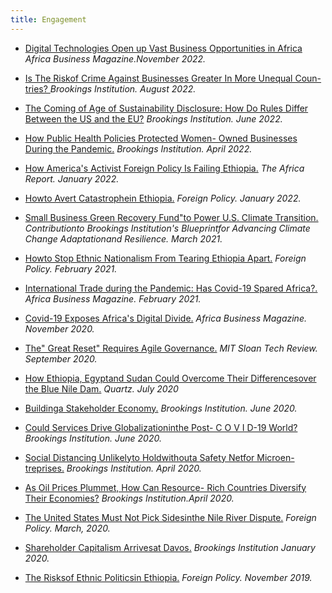 ```yaml
---
title: Engagement
---
```


- [Digital Technologies Open up Vast Business Opportunities in Africa](https://african.business/2022/11/technology-information/digital-technologies-open-vast-business-opportunities-in-africa/) *Africa Business Magazine.November 2022.*

- [Is The Riskof Crime Against Businesses Greater In More Unequal Coun-tries? ](https://www.brookings.edu/blog/future-development/2022/08/01/is-the-risk-of-crime-against-businesses-greater-in-more-unequal-countries/) *Brookings Institution. August 2022.*

- [The Coming of Age of Sustainability Disclosure: How Do Rules Differ  Between the US and the EU?](https://www.brookings.edu/blog/future-development/2022/06/06/the-coming-of-age-of-sustainability-disclosure-how-do-rules-differ-between-the-us-and-the-eu/) *Brookings Institution. June 2022.*

- [How Public Health Policies Protected Women- Owned Businesses During the Pandemic.](https://www.brookings.edu/blog/future-development/2022/04/06/how-public-health-policies-protected-women-owned-businesses-during-the-pandemic/) *Brookings Institution. April 2022.*

- [How America's Activist Foreign Policy Is Failing Ethiopia.](https://www.theafricareport.com/168018/how-the-usas-activist-foreign-policy-is-failing-ethiopia/) *The Africa  Report. January 2022.*

- [Howto Avert Catastrophein Ethiopia.](https://foreignpolicy.com/2021/11/15/ethiopia-tplf-abiy-tigray-war-amhara-oromo-avert-catastrophe-in-ethiopia/) *Foreign Policy. January 2022.*

- [Small Business Green Recovery Fund"to Power U.S. Climate Transition.](https://www.brookings.edu/research/small-business-green-recovery-fund-to-power-us-climate-transition//) *Contributionto Brookings Institution's Blueprintfor Advancing Climate  Change Adaptationand Resilience. March 2021.*

- [Howto Stop Ethnic Nationalism From Tearing Ethiopia Apart.](https://foreignpolicy.com/2021/02/11/ethiopia-how-stop-ethnic-nationalism-conflict-constitution/) *Foreign  Policy. February 2021.*

- [International Trade during the Pandemic: Has Covid-19 Spared Africa?.](https://african.business/) *Africa Business Magazine. February 2021.*

- [Covid-19 Exposes Africa's Digital Divide.](https://african.business/?p=66996?utm_source=twitter&utm_medium=social&utm_campaign=editorial-content-generic) *Africa Business Magazine.  November 2020.*

- [The" Great Reset" Requires Agile Governance.](https://t-birdconnect.com/news/16097) *MIT Sloan Tech Review.  September 2020.*

- [How Ethiopia, Egyptand Sudan Could Overcome Their Differencesover the Blue Nile Dam.](https://qz.com/africa/1883466/ethiopia-egypt-and-sudan-face-new-grand-renaissance-dam-hurdles/) *Quartz. July 2020*

- [Buildinga Stakeholder Economy.](https://www.brookings.edu/blog/future-development/2020/10/28/building-a-stakeholder-economy/) *Brookings Institution. June 2020.*

- [Could Services Drive Globalizationinthe Post- C O V I D-19 World?](https://www.brookings.edu/blog/future-development/2020/06/17/could-services-drive-globalization-in-the-post-covid-19-world/) *Brookings Institution. June 2020.*

- [Social Distancing Unlikelyto Holdwithouta Safety Netfor Microen-treprises.](https://www.brookings.edu/blog/africa-in-focus/2020/04/09/social-distancing-unlikely-to-hold-up-in-africa-without-a-safety-net-for-microentrepreneurs/) *Brookings Institution. April 2020.*

- [As Oil Prices Plummet, How Can Resource- Rich Countries Diversify  Their Economies?](https://www.brookings.edu/blog/future-development/2020/04/03/as-oil-prices-plummet-how-can-resource-rich-countries-diversify-their-economies/) *Brookings Institution.April 2020.*

- [The United States Must Not Pick Sidesinthe Nile River Dispute.](https://foreignpolicy.com/2020/03/14/ethiopia-egypt-gerd-united-states-must-not-pick-sides-in-the-nile-river-dispute/) *Foreign  Policy. March, 2020.*

- [Shareholder Capitalism Arrivesat Davos.](https://www.brookings.edu/blog/future-development/2020/01/21/stakeholder-capitalism-arrives-at-davos) *Brookings Institution January  2020.*

- [The Risksof Ethnic Politicsin Ethiopia.](https://foreignpolicy.com/2019/11/08/ethiopia-will-explode-if-abiy-ahmed-doesnt-move-beyond-ethnic-based-politics/) *Foreign Policy. November 2019.*


